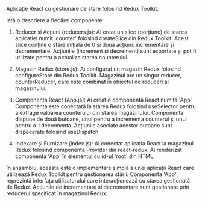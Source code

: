 Aplicație React cu gestionare de stare folosind Redux Toolkit.

Iată o descriere a fiecărei componente:

1. Reducer și Acțiuni (reducers.js): Ai creat un slice (porțiune) de starea
   aplicației numit 'counter' folosind createSlice din Redux Toolkit. Acest
   slice conține o stare inițială de 0 și două acțiuni: incrementare și
   decrementare. Acțiunile (increment și decrement) sunt exportate și pot fi
   utilizate pentru a actualiza starea counterului.

2. Magazin Redux (store.js): Ai configurat un magazin Redux folosind
   configureStore din Redux Toolkit. Magazinul are un singur reducer,
   counterReducer, care este combinat în obiectul de reduceri al magazinului.

3. Componenta React (App.js): Ai creat o componentă React numită 'App'.
   Componenta este conectată la starea Redux folosind useSelector pentru a
   extrage valoarea counterului din starea magazinului. Componenta dispune de
   două butoane, unul pentru a incrementa counterul și unul pentru a-l
   decrementa. Acțiunile asociate acestor butoane sunt dispecerate folosind
   useDispatch.

4. Indexare și Furnizare (index.js): Ai conectat aplicația React la magazinul
   Redux folosind componenta Provider din react-redux. Ai renderizat componenta
   'App' în elementul cu id-ul 'root' din HTML.

În ansamblu, aceasta este o implementare simplă a unei aplicații React care
utilizează Redux Toolkit pentru gestionarea stării. Componenta 'App' reprezintă
interfața utilizatorului care interacționează cu starea gestionată de Redux.
Acțiunile de incrementare și decrementare sunt gestionate prin reducerul
specificat în magazinul Redux.
